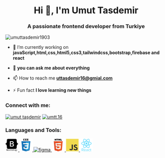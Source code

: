 <h1 align="center">Hi 👋, I'm Umut Tasdemir</h1>
<h3 align="center">A passionate frontend developer from Turkiye</h3>

<p align="left"> <img src="https://komarev.com/ghpvc/?username=umuttasdemir1903&label=Profile%20views&color=0e75b6&style=flat" alt="umuttasdemir1903" /> </p>

- 🔭 I’m currently working on **javaScript,html,css,html5,css3,tailwindcss,bootstrap,firebase and react**

- 💬 **you can ask me about everything**

- 📫 How to reach me **uttasdemir16@gmial.com**

- ⚡ Fun fact **I love learning new things**

<h3 align="left">Connect with me:</h3>
<p align="left">
<a href="https://linkedin.com/in/umut taşdemir" target="blank"><img align="center" src="https://raw.githubusercontent.com/rahuldkjain/github-profile-readme-generator/master/src/images/icons/Social/linked-in-alt.svg" alt="umut taşdemir" height="30" width="40" /></a>
<a href="https://instagram.com/umtt.16" target="blank"><img align="center" src="https://raw.githubusercontent.com/rahuldkjain/github-profile-readme-generator/master/src/images/icons/Social/instagram.svg" alt="umtt.16" height="30" width="40" /></a>
</p>

<h3 align="left">Languages and Tools:</h3>
<p align="left"> <a href="https://getbootstrap.com" target="_blank" rel="noreferrer"> <img src="https://raw.githubusercontent.com/devicons/devicon/master/icons/bootstrap/bootstrap-plain-wordmark.svg" alt="bootstrap" width="40" height="40"/> </a> <a href="https://www.w3schools.com/css/" target="_blank" rel="noreferrer"> <img src="https://raw.githubusercontent.com/devicons/devicon/master/icons/css3/css3-original-wordmark.svg" alt="css3" width="40" height="40"/> </a> <a href="https://www.figma.com/" target="_blank" rel="noreferrer"> <img src="https://www.vectorlogo.zone/logos/figma/figma-icon.svg" alt="figma" width="40" height="40"/> </a> <a href="https://www.w3.org/html/" target="_blank" rel="noreferrer"> <img src="https://raw.githubusercontent.com/devicons/devicon/master/icons/html5/html5-original-wordmark.svg" alt="html5" width="40" height="40"/> </a> <a href="https://developer.mozilla.org/en-US/docs/Web/JavaScript" target="_blank" rel="noreferrer"> <img src="https://raw.githubusercontent.com/devicons/devicon/master/icons/javascript/javascript-original.svg" alt="javascript" width="40" height="40"/> </a> <a href="https://reactjs.org/" target="_blank" rel="noreferrer"> <img src="https://raw.githubusercontent.com/devicons/devicon/master/icons/react/react-original-wordmark.svg" alt="firebase" width="40" height="40"/> 
 
</a> </p>
